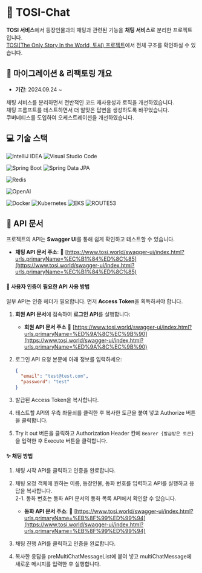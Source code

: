 # :speech_balloon: TOSI-Chat

**TOSI 서비스**에서 등장인물과의 채팅과 관련된 기능을 **채팅 서비스**로 분리한 프로젝트 입니다.  
[TOSI(The Only Story In the World, 토씨) 프로젝트](https://github.com/dykimHub/TOSI)에서 전체 구조를 확인하실 수 있습니다.

## 📅 마이그레이션 & 리팩토링 개요

- **기간**: 2024.09.24 ~

채팅 서비스를 분리하면서 전반적인 코드 재사용성과 로직을 개선하였습니다.  
채팅 프롬프트를 테스트하면서 더 알맞은 답변을 생성하도록 바꾸었습니다.  
쿠버네티스를 도입하여 오케스트레이션을 개선하였습니다.

## :computer: 기술 스택

![IntelliJ IDEA](https://img.shields.io/badge/IntelliJ%20IDEA-000000.svg?style=for-the-badge&logo=intellij-idea&logoColor=white)
![Visual Studio Code](https://img.shields.io/badge/Visual%20Studio%20Code-007ACC?style=for-the-badge&logo=Visual%20Studio%20Code&logoColor=white)

![Spring Boot](https://img.shields.io/badge/spring%20boot-%236DB33F.svg?style=for-the-badge&logo=springboot&logoColor=white)
![Spring Data JPA](https://img.shields.io/badge/Spring%20Data%20JPA-%236DB33F.svg?style=for-the-badge&logo=spring&logoColor=white)

![Redis](https://img.shields.io/badge/Redis-%23DC382D.svg?style=for-the-badge&logo=redis&logoColor=white)

![OpenAI](https://img.shields.io/badge/OpenAI-%23000000.svg?style=for-the-badge&logo=OpenAI&logoColor=white)

![Docker](https://img.shields.io/badge/Docker-%232496ED.svg?style=for-the-badge&logo=docker&logoColor=white)
![Kubernetes](https://img.shields.io/badge/kubernetes-%23326CE5.svg?style=for-the-badge&logo=kubernetes&logoColor=white)
![EKS](https://img.shields.io/badge/AWS%20EKS-%23FF9900.svg?style=for-the-badge&logo=amazoneks&logoColor=white)
![ROUTE53](https://img.shields.io/badge/AWS%20route53-%23FF9900.svg?style=for-the-badge&logo=amazonroute53&logoColor=white)

## 📖 API 문서

프로젝트의 API는 **Swagger UI**를 통해 쉽게 확인하고 테스트할 수 있습니다.

- **채팅 API 문서 주소**: 🔗 [https://www.tosi.world/swagger-ui/index.html?urls.primaryName=%EC%B1%84%ED%8C%85](https://www.tosi.world/swagger-ui/index.html?urls.primaryName=%EC%B1%84%ED%8C%85)

#### 🔐 사용자 인증이 필요한 API 사용 방법

일부 API는 인증 헤더가 필요합니다. 먼저 **Access Token**을 획득하셔야 합니다.

1. **회원 API 문서**에 접속하여 **로그인 API**를 실행합니다:

   - **회원 API 문서 주소** 🔗 [https://www.tosi.world/swagger-ui/index.html?urls.primaryName=%ED%9A%8C%EC%9B%90](https://www.tosi.world/swagger-ui/index.html?urls.primaryName=%ED%9A%8C%EC%9B%90)

2. 로그인 API 요청 본문에 아래 정보를 입력하세요:
   ```json
   {
     "email": "test@test.com",
     "password": "test"
   }
   ```
3. 발급된 Access Token을 복사합니다.
4. 테스트할 API의 우측 좌물쇠를 클릭한 후 복사한 토큰을 붙여 넣고 Authorize 버튼을 클릭합니다.
5. Try it out 버튼을 클릭하고 Authorization Header 칸에 `Bearer {발급받은 토큰}`을 입력한 후 Execute 버튼을 클릭합니다.

#### :sparkles: 채팅 방법

1. 채팅 시작 API를 클릭하고 인증을 완료합니다.

2. 채팅 요청 객체에 원하는 이름, 등장인물, 동화 번호를 입력하고 API를 실행하고 응답을 복사합니다.  
   2-1. 동화 번호는 동화 API 문서의 동화 목록 API에서 확인할 수 있습니다.

   - **동화 API 문서 주소**: 🔗 [https://www.tosi.world/swagger-ui/index.html?urls.primaryName=%EB%8F%99%ED%99%94](https://www.tosi.world/swagger-ui/index.html?urls.primaryName=%EB%8F%99%ED%99%94)

3. 채팅 진행 API를 클릭하고 인증을 완료합니다.
4. 복사한 응답을 preMultiChatMessageList에 붙여 넣고 multiChatMessage에 새로운 메시지를 입력한 후 실행합니다.
